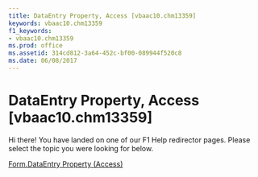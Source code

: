 ```yaml
---
title: DataEntry Property, Access [vbaac10.chm13359]
keywords: vbaac10.chm13359
f1_keywords:
- vbaac10.chm13359
ms.prod: office
ms.assetid: 314cd812-3a64-452c-bf00-089944f520c8
ms.date: 06/08/2017
---
```



# DataEntry Property, Access [vbaac10.chm13359]

Hi there! You have landed on one of our F1 Help redirector pages. Please select the topic you were looking for below.

[Form.DataEntry Property (Access)](http://msdn.microsoft.com/library/0a970904-10f9-d0c3-24d1-0b988725bb38%28Office.15%29.aspx)

